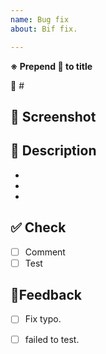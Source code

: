 ```yaml
---
name: Bug fix
about: Bif fix.

---
```

**※ Prepend :bug: to title**

:link: #

## :pushpin: Screenshot


## :memo: Description
-
-
-


## :white_check_mark: Check

- [ ] Comment
- [ ] Test

## :pray:Feedback
- [ ] Fix typo.
- [ ] failed to test.

